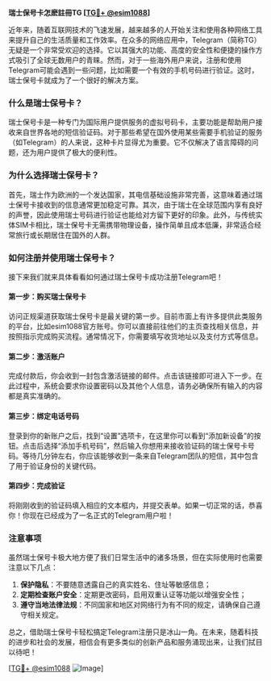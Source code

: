 **瑞士保号卡怎麽註冊TG [[TG💪+ @esim1088](https://t.me/s/esim1088)]**

近年来，随着互联网技术的飞速发展，越来越多的人开始关注和使用各种网络工具来提升自己的生活质量和工作效率。在众多的网络应用中，Telegram（简称TG）无疑是一个非常受欢迎的选择。它以其强大的功能、高度的安全性和便捷的操作方式吸引了全球无数用户的青睐。然而，对于一些海外用户来说，注册和使用Telegram可能会遇到一些问题，比如需要一个有效的手机号码进行验证。这时，瑞士保号卡就成为了一个很好的解决方案。

### 什么是瑞士保号卡？

瑞士保号卡是一种专门为国际用户提供服务的虚拟号码卡，主要功能是帮助用户接收来自世界各地的短信验证码。对于那些希望在国外使用某些需要手机验证的服务（如Telegram）的人来说，这种卡片显得尤为重要。它不仅解决了语言障碍的问题，还为用户提供了极大的便利性。

### 为什么选择瑞士保号卡？

首先，瑞士作为欧洲的一个发达国家，其电信基础设施非常完善，这意味着通过瑞士保号卡接收到的信息通常更加稳定可靠。其次，由于瑞士在全球范围内享有良好的声誉，因此使用瑞士号码进行验证也能给对方留下更好的印象。此外，与传统实体SIM卡相比，瑞士保号卡无需携带物理设备，操作简单且成本低廉，非常适合经常旅行或长期居住在国外的人群。

### 如何注册并使用瑞士保号卡？

接下来我们就来具体看看如何通过瑞士保号卡成功注册Telegram吧！

#### 第一步：购买瑞士保号卡
访问正规渠道获取瑞士保号卡是最关键的第一步。目前市面上有许多提供此类服务的平台，比如esim1088官方账号。你可以直接前往他们的主页查找相关信息，并按照指示完成购买流程。通常情况下，你需要填写收货地址以及支付方式等信息。

#### 第二步：激活账户
完成付款后，你会收到一封包含激活链接的邮件。点击该链接即可进入下一步。在此过程中，系统会要求你设置密码以及其他个人信息，请务必确保所有输入的内容都是真实准确的。

#### 第三步：绑定电话号码
登录到你的新账户之后，找到“设置”选项卡，在这里你可以看到“添加新设备”的按钮。点击后选择“添加手机号码”，然后输入你想用来接收验证码的瑞士保号卡号码。等待几分钟左右，你应该能够收到一条来自Telegram团队的短信，其中包含了用于验证身份的关键代码。

#### 第四步：完成验证
将刚刚收到的验证码填入相应的文本框内，并提交表单。如果一切正常的话，恭喜你！你现在已经成为了一名正式的Telegram用户啦！

### 注意事项

虽然瑞士保号卡极大地方便了我们日常生活中的诸多场景，但在实际使用时也需要注意以下几点：

1. **保护隐私**：不要随意透露自己的真实姓名、住址等敏感信息；
2. **定期检查账户安全**：定期更改密码，启用双重认证等功能以增强安全性；
3. **遵守当地法律法规**：不同国家和地区对网络行为有不同的规定，请确保自己遵守相关规定。

总之，借助瑞士保号卡轻松搞定Telegram注册只是冰山一角。在未来，随着科技的进步和社会的发展，相信会有更多类似的创新产品和服务涌现出来，让我们拭目以待吧！

[[TG💪+ @esim1088](https://t.me/s/esim1088) ![Image](https://i.postimg.cc/4NQfJmqS/Snipaste-2025-05-13-00-14-12.png)]